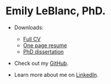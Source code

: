 # Emily LeBlanc, PhD.


* Downloads:

  * [Full CV](/docs/LeBlanc_CV_2023.pdf)
  * [One page resume](docs/LeBlanc_Resume_2023.pdf)
  * [PhD dissertation](docs/dissertation-full.pdf)


* Check out my [GitHub](https://github.com/eleblanc-ai/).


<!-- * Take a look at my [writing portfolio](https://github.com/eleblanc-ai/writing-portfolio).-->
 

<!--* Visit my [technical writing blog](https://eleblanc.dev/).-->


* Learn more about me on [LinkedIn](https://www.linkedin.com/in/eleblanc-ai).

